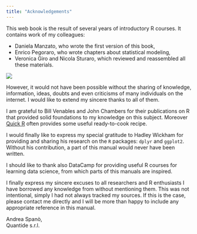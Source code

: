 ```yaml
---
title: "Acknowledgements"
---
```


This web book is the result of several years of introductory R courses. It contains work of my colleagues: 

 - Daniela Manzato, who wrote the first version of this book,
 - Enrico Pegoraro, who wrote chapters about statistical modeling,
 - Veronica Giro and Nicola Sturaro, which reviewed and reassembled all these materials.

![](images/EF5C8766.jpg)


However, it would not have been possible without the sharing of knowledge, information, ideas, doubts and even criticisms of many individuals on the internet. I would like to extend my sincere thanks to all of them.

I am grateful to Bill Venables and John Chambers for their publications on R that provided solid foundations to my knowledge on this subject. Moreover [Quick R](http://www.statmethods.net/) often provides some useful ready-to-cook recipe.

I would finally like to express my special gratitude to Hadley Wickham for providing and sharing his research on the `R` packages: `dplyr` and `ggplot2`. Without his contribution, a part of this manual would never have been written.

I should like to thank also DataCamp for providing useful R courses for learning data science, from which parts of this manuals are inspired.

I finally express my sincere excuses to all researchers and R enthusiasts I have borrowed any knowledge from without mentioning them. This was not intentional, simply I had not always tracked my sources. If this is the case, please contact me directly and I will be more than happy to include any appropriate reference in this manual.

Andrea Spanò,  
Quantide s.r.l.

